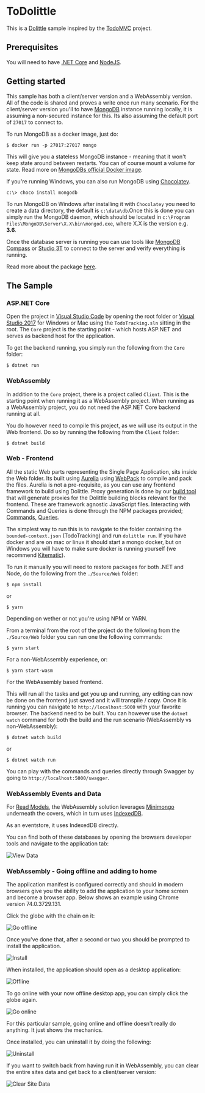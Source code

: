 # ToDolittle

This is a [Dolittle](http://www.dolittle.io) sample inspired by the [TodoMVC](http://todomvc.com)
project.

## Prerequisites

You will need to have [.NET Core](https://www.microsoft.com/net/download/core) and
[NodeJS](http://nodejs.org/).

## Getting started

This sample has both a client/server version and a WebAssembly version. All of
the code is shared and proves a write once run many scenario. For the client/server
version you'll to have [MongoDB](https://www.mongodb.com) instance running locally,
it is assuming a non-secured instance for this. Its also assuming the default port
of `27017` to connect to.

To run MongoDB as a docker image, just do:

```shell
$ docker run -p 27017:27017 mongo
```

This will give you a stateless MongoDB instance - meaning that it won't keep state
around between restarts. You can of course mount a volume for state.
Read more on [MongoDBs official Docker image](https://hub.docker.com/_/mongo/).

If you're running Windows, you can also run MongoDB using [Chocolatey](https://chocolatey.org).

```shell
c:\> choco install mongodb
```

To run MongoDB on Windows after installing it with `Chocolatey` you need to create
a data directory, the default is `c:\data\db`.Once this is done you can simply run
the MongoDB daemon, which should be located in `c:\Program Files\MongoDB\Server\X.X\bin\mongod.exe`,
where X.X is the version e.g. **3.6**.

Once the database server is running you can use tools like [MongoDB Compass](https://www.mongodb.com/products/compass)
or [Studio 3T](https://studio3t.com) to connect to the server and verify everything is running.

Read more about the package [here](https://chocolatey.org/packages/mongodb).

## The Sample

### ASP.NET Core

Open the project in [Visual Studio Code](http://code.visualstudio.com/) by opening the root folder or [Visual Studio 2017](https://www.visualstudio.com/vs/) for Windows or Mac using the `TodoTracking.sln` sitting in the root.
The `Core` project is the starting point - which hosts ASP.NET and serves as backend host for the application.

To get the backend running, you simply run the following from the `Core` folder:

```shell
$ dotnet run
```

### WebAssembly

In addition to the `Core` project, there is a project called `Client`. This is the starting point when running it as a WebAssembly project. When running
as a WebAssembly project, you do not need the ASP.NET Core backend running at all.

You do however need to compile this project, as we will use its output in the Web frontend. Do so by running the following from the `Client` folder:

```shell
$ dotnet build
```

### Web - Frontend

All the static Web parts representing the Single Page Application, sits inside the Web folder.
Its built using [Aurelia](https://aurelia.io) using [WebPack](https://webpack.js.org) to compile and pack the files. Aurelia is not a pre-requisite, as you can use any frontend framework to build using Dolittle.
Proxy generation is done by our [build tool](https://dolittle.io/dotnet-sdk/tooling/build_tool/) that will generate proxies for the Dolittle building blocks relevant for the frontend. These are framework agnostic JavaScript
files. Interacting with Commands and Queries is done through the NPM packages provided; [Commands](https://www.npmjs.com/package/@dolittle/commands), [Queries](https://www.npmjs.com/package/@dolittle/queries).

The simplest way to run this is to navigate to the folder containing the `bounded-context.json` (TodoTracking) and run `dolittle run`. If you have docker and are on mac or linux it should start a mongo docker, but on Windows you will have to make sure docker is running yourself (we recommend [Kitematic](https://kitematic.com/)).

To run it manually you will need to restore packages for both .NET and Node, do the following from the `./Source/Web` folder:

```shell
$ npm install
```

or

```shell
$ yarn
```

Depending on wether or not you're using NPM or YARN.

From a terminal from the root of the project do the following from the `./Source/Web` folder you can run one the following commands:

```shell
$ yarn start
```

For a non-WebAssembly experience, or:

```shell
$ yarn start-wasm
```

For the WebAssembly based frontend.

This will run all the tasks and get you up and running, any editing can now be done on the frontend just saved and it will transpile / copy.
Once it is running you can navigate to `http://localhost:5000` with your favorite browser. The backend need to be built. You can
however use the `dotnet watch` command for both the build and the run scenario (WebAssembly vs non-WebAssembly):

```shell
$ dotnet watch build
```

or

```shell
$ dotnet watch run
```

You can play with the commands and queries directly through Swagger by going to `http://localhost:5000/swagger`.

### WebAssembly Events and Data

For [Read Models](https://dolittle.io/runtime/runtime/read/read_model/), the WebAssembly solution leverages
[Minimongo](https://github.com/mWater/minimongo) underneath the covers, which in turn uses
[IndexedDB](https://developer.mozilla.org/en-US/docs/Web/API/IndexedDB_API).

As an eventstore, it uses IndexedDB directly.

You can find both of these databases by opening the browsers developer tools and navigate to the application tab:

![View Data](./Images/data.png)

### WebAssembly - Going offline and adding to home

The application manifest is configured correctly and should in modern browsers give you the ability to add the application to your home screen
and become a browser app. Below shows an example using Chrome version 74.0.3729.131.

Click the globe with the chain on it:

![Go offline](./Images/go_offline.png)

Once you've done that, after a second or two you should be prompted to install the application.

![Install](./Images/install.png)

When installed, the application should open as a desktop application:

![Offline](./Images/offline.png)

To go online with your now offline desktop app, you can simply click the globe again.

![Go online](./Images/go_online.png)

For this particular sample, going online and offline doesn't really do anything. It just shows the mechanics.

Once installed, you can uninstall it by doing the following:

![Uninstall](./Images/uninstall.png)

If you want to switch back from having run it in WebAssembly, you can clear the entire sites data and get back to a client/server version:

![Clear Site Data](./Images/clear_site_data.png)